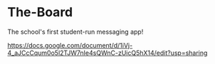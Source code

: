 # The-Board

The school's first student-run messaging app!

https://docs.google.com/document/d/1iVj-4_aJCcCqum0o5l2TJW7nIe4sQWnC-zUicQ5hX14/edit?usp=sharing
